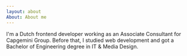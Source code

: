 ```yaml
---
layout: about
About: About me
---
```

I'm a Dutch frontend developer working as an Associate Consultant for Capgemini Group. Before that, I studied web development and got a Bachelor of Engineering degree in IT & Media Design.